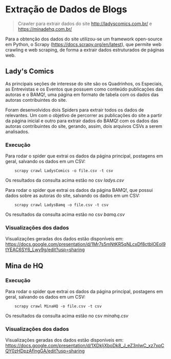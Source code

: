 # Extração de Dados de Blogs
> Crawler para extrair dados do site http://ladyscomics.com.br/ e https://minadehq.com.br/ 


Para a obtenção dos dados do site utilizou-se um framework open-source em Python, o Scrapy (https://docs.scrapy.org/en/latest), que permite web crawling e web scraping, de forma a extrair dados estruturados de páginas web.

## Lady's Comics

As principais seções de interesse do site são os Quadrinhos, os Especiais, as Entrevistas e os Eventos que possuem como conteúdo publicações das autoras e o BAMQ!, uma página em formato de tabela com os dados das autoras contribuintes do site. 

Foram desenvolvidos dois Spiders para extrair todos os dados de relevantes. Um com o objetivo de percorrer as publicações do site a partir da página inicial e outro para extrair dados do BAMQ! com os dados das autoras contribuintes do site, gerando, assim, dois arquivos CSVs a serem analisados. 

### Execução

Para rodar o spider que extrai os dados da página principal, postagens em geral, salvando os dados em um CSV: 
```
    scrapy crawl LadysComics -o file.csv -t csv 
```

Os resultados da consulta acima estão no csv *ladys.csv*


Para rodar o spider que extrai os dados da página BAMQ!, que possui dados sobre as autoras do site, salvando os dados em um CSV: 
```
    scrapy crawl LadysBamq -o file.csv -t csv 
```

Os resultados da consulta acima estão no csv *bamq.csv*

### Visualizações dos dados
Visualizações geradas dos dados estão disponíveis em: https://docs.google.com/presentation/d/1Mr7s5mNtKR5qNLcxDf8ctbIOEoI9tYEAC6SY6_Lwy9g/edit?usp=sharing

## Mina de HQ


### Execução

Para rodar o spider que extrai os dados da página principal, postagens em geral, salvando os dados em um CSV: 
```
    scrapy crawl MinaHQ -o file.csv -t csv 
```

Os resultados da consulta acima estão no csv *minahq.csv*



### Visualizações dos dados
Visualizações geradas dos dados estão disponíveis em: https://docs.google.com/presentation/d/1XDkljXboDk8_J_eZ3nIwC_xz7xpCQY0zHDpzAflngGA/edit?usp=sharing
